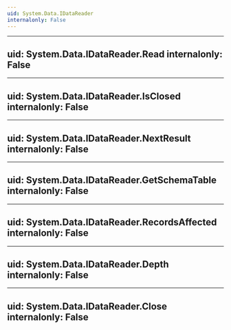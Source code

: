 ```yaml
---
uid: System.Data.IDataReader
internalonly: False
---
```


---
uid: System.Data.IDataReader.Read
internalonly: False
---

---
uid: System.Data.IDataReader.IsClosed
internalonly: False
---

---
uid: System.Data.IDataReader.NextResult
internalonly: False
---

---
uid: System.Data.IDataReader.GetSchemaTable
internalonly: False
---

---
uid: System.Data.IDataReader.RecordsAffected
internalonly: False
---

---
uid: System.Data.IDataReader.Depth
internalonly: False
---

---
uid: System.Data.IDataReader.Close
internalonly: False
---
